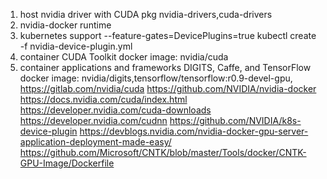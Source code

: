 1. host nvidia driver with CUDA 
   pkg nvidia-drivers,cuda-drivers
2. nvidia-docker runtime
3. kubernetes support
   --feature-gates=DevicePlugins=true
   kubectl create -f nvidia-device-plugin.yml
4. container CUDA Toolkit 
   docker image: nvidia/cuda
5. container applications and frameworks DIGITS, Caffe, and TensorFlow 
   docker image: nvidia/digits,tensorflow/tensorflow:r0.9-devel-gpu,
https://gitlab.com/nvidia/cuda
https://github.com/NVIDIA/nvidia-docker
https://docs.nvidia.com/cuda/index.html
https://developer.nvidia.com/cuda-downloads
https://developer.nvidia.com/cudnn
https://github.com/NVIDIA/k8s-device-plugin
https://devblogs.nvidia.com/nvidia-docker-gpu-server-application-deployment-made-easy/
https://github.com/Microsoft/CNTK/blob/master/Tools/docker/CNTK-GPU-Image/Dockerfile
